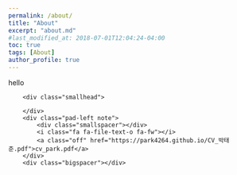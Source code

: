 ```yaml
---
permalink: /about/
title: "About"
excerpt: "about.md"
#last_modified_at: 2018-07-01T12:04:24-04:00
toc: true
tags: [About]
author_profile: true
---
```


hello

<div class="bigspacer"></div>

<div class="row">
	<div class="col-md-3">
		
		<div class="smallhead">
			
		</div>
		<div class="pad-left note">
			<div class="smallspacer"></div>
			<i class="fa fa-file-text-o fa-fw"></i>
			<a class="off" href="https://park4264.github.io/CV_박태준.pdf">cv_park.pdf</a>
		</div>
		<div class="bigspacer"></div>
